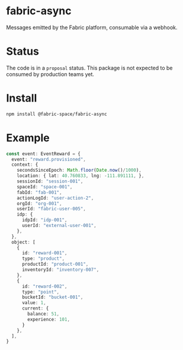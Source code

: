 # fabric-async
Messages emitted by the Fabric platform, consumable via a webhook.

# Status
The code is in a `proposal` status.
This package is not expected to be consumed by production teams yet.

# Install
```bash
npm install @fabric-space/fabric-async
```

# Example
```typescript
const event: EventReward = {
  event: "reward.provisioned",
  context: {
    secondsSinceEpoch: Math.floor(Date.now()/1000),
    location: { lat: 40.760833, lng: -111.891111, },
    sessionId: "session-001",
    spaceId: "space-001",
    fabId: "fab-001",
    actionLogId: "user-action-2",
    orgId: "org-001",
    userId: "fabric-user-005",
    idp: {
      idpId: "idp-001",
      userId: "external-user-001",
    },
  },
  object: [
    {
      id: "reward-001",
      type: "product",
      productId: "product-001",
      inventoryId: "inventory-007",
    },
    {
      id: "reward-002",
      type: "point",
      bucketId: "bucket-001",
      value: 1,
      current: {
        balance: 51,
        experience: 101,
      }
    },
  ],
}
```
